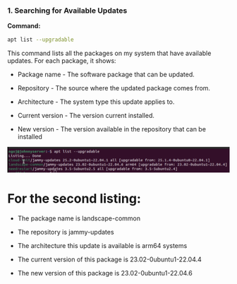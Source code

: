 ### 1. Searching for Available Updates

**Command:**
```bash
apt list --upgradable 
```

This command lists all the packages on my system that have available updates. For each package, it shows:

- Package name - The software package that can be updated.

- Repository - The source where the updated package comes from.

- Architecture - The system type this update applies to.

- Current version - The version current installed.

- New version - The version available in the repository that can be installed

![List of upgradeable packages](Exploring%20Ubuntu%20Home%20Lab/images/image1.png)

# For the second listing:

- The package name is landscape-common

- The repository is jammy-updates

- The architecture this update is available is arm64 systems

- The current version of this package is 23.02-0ubuntu1-22.04.4

- The new version of this package is 23.02-0ubuntu1-22.04.6